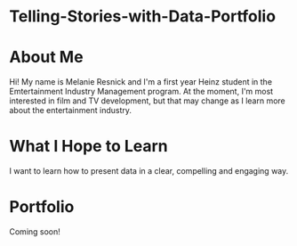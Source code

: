 # Telling-Stories-with-Data-Portfolio 

# About Me

Hi! My name is Melanie Resnick and I'm a first year Heinz student in the Emtertainment Industry Management program. At the moment, I'm most interested in film and TV development, but that may change as I learn more about the entertainment industry.  

# What I Hope to Learn

I want to learn how to present data in a clear, compelling and engaging way. 

# Portfolio

Coming soon!
